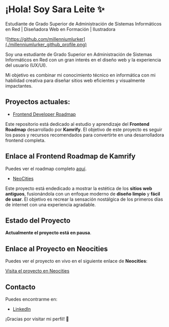 # ¡Hola! Soy Sara Leite ✨

Estudiante de Grado Superior de Administración de Sistemas Informáticos en Red | Diseñadora Web en Formación | Ilustradora

![https://github.com/millenniumlurker](./millenniumlurker_github_profile.png)

Soy una estudiante de Grado Superior en Administración de Sistemas Informáticos en Red con un gran interés en el diseño web y la experiencia del usuario (UX/UI). 

Mi objetivo es combinar mi conocimiento técnico en informática con mi habilidad creativa para diseñar sitios web eficientes y visualmente impactantes.

## Proyectos actuales:

- [Frontend Developer Roadmap](https://github.com/millenniumlurker/frontend_roadmap)

Este repositorio está dedicado al estudio y aprendizaje del **Frontend Roadmap** desarrollado por **Kamrify**. El objetivo de este proyecto es seguir los pasos y recursos recomendados para convertirte en una desarrolladora frontend completa.

## Enlace al Frontend Roadmap de Kamrify

Puedes ver el roadmap completo [aquí](https://roadmap.sh/frontend).

- [NeoCities](https://github.com/millenniumlurker/neocities_website)

Este proyecto está endedicado a mostrar la estética de los **sitios web antiguos**, fusionándola con un enfoque moderno de **diseño limpio** y **fácil de usar**. El objetivo es recrear la sensación nostálgica de los primeros días de internet con una experiencia agradable.

## Estado del Proyecto

**Actualmente el proyecto está en pausa**.

## Enlace al Proyecto en Neocities

Puedes ver el proyecto en vivo en el siguiente enlace de **Neocities**:

[Visita el proyecto en Neocities](https://millenniumlurker.neocities.org/)

## Contacto

Puedes encontrarme en:
- [LinkedIn](https://www.linkedin.com/in/sara-leite99/)

¡Gracias por visitar mi perfil! 🚀
